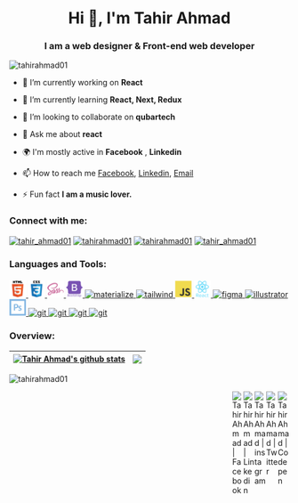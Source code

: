 <h1 align="center">Hi 👋, I'm Tahir Ahmad</h1>
<h3 align="center">I am a web designer & Front-end web developer</h3>

<p align="left"> <img src="https://komarev.com/ghpvc/?username=tahirahmad01&label=Profile%20views&color=059974&style=flat" alt="tahirahmad01" /> </p>

<!-- <p align="left"> <a href="https://github.com/ryo-ma/github-profile-trophy"><img src="https://github-profile-trophy.vercel.app/?username=tahirahmad01" alt="tahirahmad01" /></a> </p> -->

- 🔭 I’m currently working on **React**

- 🌱 I’m currently learning **React, Next, Redux**

- 👯 I’m looking to collaborate on **qubartech**

<!-- - 👨‍💻 All of my projects are available at [www.abc.com](www.abc.com) -->

- 💬 Ask me about **react**

- 🌍 I'm mostly active in **Facebook** , **Linkedin**

- 📫 How to reach me [Facebook](https://fb.com/TahirAhmad01/), [Linkedin](https://www.linkedin.com/in/tahirahmad01/), [Email](mailto:tahirahmad0234@gmail.com)

- ⚡ Fun fact **I am a music lover.**

<h3 align="left">Connect with me:</h3>
<p align="left">
<a href="https://twitter.com/tahir_ahmad01" target="blank"><img align="center" src="https://raw.githubusercontent.com/rahuldkjain/github-profile-readme-generator/master/src/images/icons/Social/twitter.svg" alt="tahir_ahmad01" height="30" width="40" /></a>
<a href="https://linkedin.com/in/tahirahmad01" target="blank"><img align="center" src="https://raw.githubusercontent.com/rahuldkjain/github-profile-readme-generator/master/src/images/icons/Social/linked-in-alt.svg" alt="tahirahmad01" height="30" width="40" /></a>
<a href="https://fb.com/tahirahmad01" target="blank"><img align="center" src="https://raw.githubusercontent.com/rahuldkjain/github-profile-readme-generator/master/src/images/icons/Social/facebook.svg" alt="tahirahmad01" height="30" width="40" /></a>
<a href="https://instagram.com/tahir_ahmad01" target="blank"><img align="center" src="https://raw.githubusercontent.com/rahuldkjain/github-profile-readme-generator/master/src/images/icons/Social/instagram.svg" alt="tahir_ahmad01" height="30" width="40" /></a>
</p>

<!-- ## Connect with me
<p align="left">
  <a href="https://codepen.io/tahirahmad" target="blank"><img align="center" src="https://raw.githubusercontent.com/rahuldkjain/github-profile-readme-generator/master/src/images/icons/Social/codepen.svg" alt="tahirahmad" height="30" width="40" /></a>
  <a href="https://twitter.com/tahir_ahmad01" target="blank"><img align="center" src="https://raw.githubusercontent.com/rahuldkjain/github-profile-readme-generator/master/src/images/icons/Social/twitter.svg" alt="tahir_ahmad01" height="30" width="40" /></a>
  <a href="https://linkedin.com/in/tahirahmad01" target="blank"><img align="center" src="https://raw.githubusercontent.com/rahuldkjain/github-profile-readme-generator/master/src/images/icons/Social/linked-in-alt.svg" alt="tahirahmad01" height="30" width="40" /></a>
  <a href="https://fb.com/tahirahmad01" target="blank"><img align="center" src="https://raw.githubusercontent.com/rahuldkjain/github-profile-readme-generator/master/src/images/icons/Social/facebook.svg" alt="tahirahmad01" height="30" width="40" /></a>
  <a href="https://instagram.com/tahir_ahmad01" target="blank"><img align="center" src="https://raw.githubusercontent.com/rahuldkjain/github-profile-readme-generator/master/src/images/icons/Social/instagram.svg" alt="tahir_ahmad01" height="30" width="40" /></a>
</p> -->

<h3 align="left">Languages and Tools:</h3>
<p align="left" style="margin: 20px 0;">
	<a href="https://www.w3.org/html/" target="_blank" rel="noreferrer"> <img src="https://raw.githubusercontent.com/devicons/devicon/master/icons/html5/html5-original-wordmark.svg" alt="html5" width="30" height="30" /> </a>
	<a href="https://www.w3schools.com/css/" target="_blank" rel="noreferrer"> <img src="https://raw.githubusercontent.com/devicons/devicon/master/icons/css3/css3-original-wordmark.svg" alt="css3" width="30" height="30" /> </a>
	<a href="https://sass-lang.com" target="_blank" rel="noreferrer"> <img src="https://raw.githubusercontent.com/devicons/devicon/master/icons/sass/sass-original.svg" alt="sass" width="30" height="30" /> </a>
	<a href="https://getbootstrap.com" target="_blank" rel="noreferrer"> <img src="https://raw.githubusercontent.com/devicons/devicon/master/icons/bootstrap/bootstrap-plain-wordmark.svg" alt="bootstrap" width="30" height="30" /> </a>
	<a href="https://materializecss.com/" target="_blank" rel="noreferrer"> <img src="https://raw.githubusercontent.com/prplx/svg-logos/5585531d45d294869c4eaab4d7cf2e9c167710a9/svg/materialize.svg" alt="materialize" width="30" height="30" /> </a>
	<a href="https://tailwindcss.com/" target="_blank" rel="noreferrer"> <img src="https://www.vectorlogo.zone/logos/tailwindcss/tailwindcss-icon.svg" alt="tailwind" width="30" height="30" /> </a>
	<a href="https://developer.mozilla.org/en-US/docs/Web/JavaScript" target="_blank" rel="noreferrer"> <img src="https://raw.githubusercontent.com/devicons/devicon/master/icons/javascript/javascript-original.svg" alt="javascript" width="30" height="30" /> </a>
	<a href="https://reactjs.org/" target="_blank" rel="noreferrer"> <img src="https://raw.githubusercontent.com/devicons/devicon/master/icons/react/react-original-wordmark.svg" alt="react" width="30" height="30" /> </a>
	<a href="https://www.figma.com/" target="_blank" rel="noreferrer"> <img src="https://www.vectorlogo.zone/logos/figma/figma-icon.svg" alt="figma" width="30" height="30" /> </a>
	<a href="https://www.adobe.com/in/products/illustrator.html" target="_blank" rel="noreferrer"> <img src="https://www.vectorlogo.zone/logos/adobe_illustrator/adobe_illustrator-icon.svg" alt="illustrator" width="30" height="30" /> </a>
	<a href="https://www.photoshop.com/en" target="_blank" rel="noreferrer"> <img src="https://raw.githubusercontent.com/devicons/devicon/master/icons/photoshop/photoshop-line.svg" alt="photoshop" width="30" height="30" /> </a>
	<a href="https://github.com/" target="_blank" rel="noreferrer"> <img src="https://www.vectorlogo.zone/logos/github/github-tile.svg" alt="git" width="30" height="30" /> </a>
	<a href="https://git-scm.com/" target="_blank" rel="noreferrer"> <img src="https://www.vectorlogo.zone/logos/git-scm/git-scm-icon.svg" alt="git" width="30" height="30" /> </a>
	<a href="#" target="_blank" rel="noreferrer"> <img src="https://raw.githubusercontent.com/prosany/prosany/main/images/visual-studio-code.svg" alt="git" width="30" height="30" /> </a>
	<a href="#" target="_blank" rel="noreferrer"> <img src="https://raw.githubusercontent.com/prosany/prosany/main/images/cpanel.svg" alt="git" height="30" width="45" /> </a>
</p>

<!-- ## Overview -->
<h3 align="left">Overview:</h3>

| <a href="https://github-readme-stats.vercel.app/api?username=tahirahmad01&show_icons=true&include_all_commits=true&theme=default&hide_border=true"><img align="center" src="https://github-readme-stats.vercel.app/api?username=tahirahmad01&show_icons=true&include_all_commits=true&theme=default&hide_border=true" alt="Tahir Ahmad's github stats" /></a> | <a href="https://github-readme-stats.vercel.app/api/top-langs/?username=tahirahmad01&layout=compact&theme=default&hide_border=true"><img align="center" src="https://github-readme-stats.vercel.app/api/top-langs/?username=tahirahmad01&layout=compact&theme=default&hide_border=true" /></a> |
| ------------- | ------------- |

<p><img align="center" src="https://github-readme-streak-stats.herokuapp.com/?user=tahirahmad01&" alt="tahirahmad01" /></p>

<a href="https://codepen.io/tahirahmad">
  <img align="right" alt="Tahir Ahmad | Codepen" width="21px" src="https://raw.githubusercontent.com/rahuldkjain/github-profile-readme-generator/master/src/images/icons/Social/codepen.svg" alt="tahirahmad" />
</a>
<a href="https://twitter.com/tahir_ahmad01">
  <img align="right" alt="Tahir Ahmad | Twitter" width="21px" src="https://raw.githubusercontent.com/anuraghazra/anuraghazra/master/assets/twitter.svg" />
</a>
<a href="https://instagram.com/tahir_ahmad01">
  <img align="right" alt="Tahir Ahmad | instagram" width="21px" src="https://raw.githubusercontent.com/rahuldkjain/github-profile-readme-generator/master/src/images/icons/Social/instagram.svg" alt="tahir_ahmad01" />
</a>
<a href="https://linkedin.com/in/tahirahmad01">
  <img align="right" alt="Tahir Ahmad | Linkedin" width="20px" src="https://raw.githubusercontent.com/rahuldkjain/github-profile-readme-generator/master/src/images/icons/Social/linked-in-alt.svg" alt="tahirahmad01" />
</a>
<a href="https://fb.com/tahirahmad01">
  <img align="right" alt="Tahir Ahmad | Facebook" width="20px" src="https://raw.githubusercontent.com/rahuldkjain/github-profile-readme-generator/master/src/images/icons/Social/facebook.svg" alt="tahirahmad01" />
</a>
